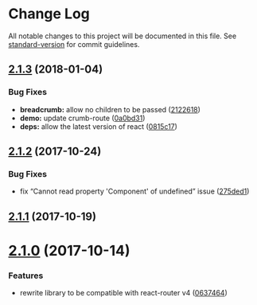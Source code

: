 # Change Log

All notable changes to this project will be documented in this file. See [standard-version](https://github.com/conventional-changelog/standard-version) for commit guidelines.

<a name="2.1.3"></a>
## [2.1.3](https://github.com/svenanders/react-breadcrumbs/compare/v2.1.2...v2.1.3) (2018-01-04)


### Bug Fixes

* **breadcrumb:** allow no children to be passed ([2122618](https://github.com/svenanders/react-breadcrumbs/commit/2122618))
* **demo:** update crumb-route ([0a0bd31](https://github.com/svenanders/react-breadcrumbs/commit/0a0bd31))
* **deps:** allow the latest version of react ([0815c17](https://github.com/svenanders/react-breadcrumbs/commit/0815c17))



<a name="2.1.2"></a>
## [2.1.2](https://github.com/svenanders/react-breadcrumbs/compare/v2.1.1...v2.1.2) (2017-10-24)


### Bug Fixes

* fix “Cannot read property 'Component' of undefined” issue ([275ded1](https://github.com/svenanders/react-breadcrumbs/commit/275ded1))



<a name="2.1.1"></a>
## [2.1.1](https://github.com/svenanders/react-breadcrumbs/compare/v2.1.0...v2.1.1) (2017-10-19)



<a name="2.1.0"></a>
# [2.1.0](https://github.com/svenanders/react-breadcrumbs/compare/v1.6.6...v2.1.0) (2017-10-14)


### Features

* rewrite library to be compatible with react-router v4 ([0637464](https://github.com/svenanders/react-breadcrumbs/commit/0637464))
